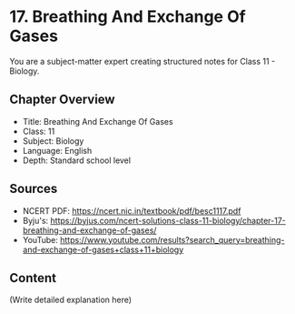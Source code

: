 # 17. Breathing And Exchange Of Gases

You are a subject-matter expert creating structured notes for Class 11 - Biology.

## Chapter Overview
- Title: Breathing And Exchange Of Gases
- Class: 11
- Subject: Biology
- Language: English
- Depth: Standard school level

## Sources
- NCERT PDF: https://ncert.nic.in/textbook/pdf/besc1117.pdf
- Byju's: https://byjus.com/ncert-solutions-class-11-biology/chapter-17-breathing-and-exchange-of-gases/
- YouTube: https://www.youtube.com/results?search_query=breathing-and-exchange-of-gases+class+11+biology

## Content
(Write detailed explanation here)
